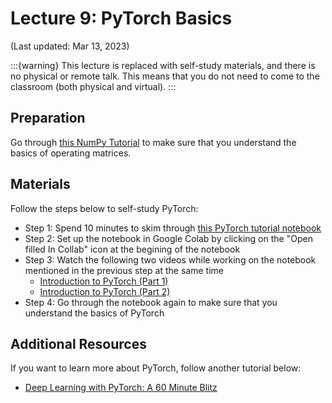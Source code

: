 # Lecture 9: PyTorch Basics

(Last updated: Mar 13, 2023)

:::{warning}
This lecture is replaced with self-study materials, and there is no physical or remote talk.
This means that you do not need to come to the classroom (both physical and virtual).
:::

## Preparation

Go through [this NumPy Tutorial](https://numpy.org/devdocs/user/quickstart.html) to make sure that you understand the basics of operating matrices.

## Materials

Follow the steps below to self-study PyTorch:
- Step 1: Spend 10 minutes to skim through [this PyTorch tutorial notebook](https://uvadlc-notebooks.readthedocs.io/en/latest/tutorial_notebooks/tutorial2/Introduction_to_PyTorch.html)
- Step 2: Set up the notebook in Google Colab by clicking on the "Open filled In Collab" icon at the begining of the notebook
- Step 3: Watch the following two videos while working on the notebook mentioned in the previous step at the same time
  - [Introduction to PyTorch (Part 1)](https://www.youtube.com/watch?v=wnKZZgFQY-E)
  - [Introduction to PyTorch (Part 2)](https://www.youtube.com/watch?v=schbjeU5X2g)
- Step 4: Go through the notebook again to make sure that you understand the basics of PyTorch

## Additional Resources

If you want to learn more about PyTorch, follow another tutorial below:
- [Deep Learning with PyTorch: A 60 Minute Blitz](https://pytorch.org/tutorials/beginner/deep_learning_60min_blitz.html)
